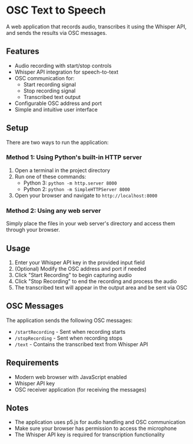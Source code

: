 # OSC Text to Speech

A web application that records audio, transcribes it using the Whisper API, and sends the results via OSC messages.

## Features

- Audio recording with start/stop controls
- Whisper API integration for speech-to-text
- OSC communication for:
  - Start recording signal
  - Stop recording signal
  - Transcribed text output
- Configurable OSC address and port
- Simple and intuitive user interface

## Setup

There are two ways to run the application:

### Method 1: Using Python's built-in HTTP server
1. Open a terminal in the project directory
2. Run one of these commands:
   - Python 3: `python -m http.server 8000`
   - Python 2: `python -m SimpleHTTPServer 8000`
3. Open your browser and navigate to `http://localhost:8000`

### Method 2: Using any web server
Simply place the files in your web server's directory and access them through your browser.

## Usage

1. Enter your Whisper API key in the provided input field
2. (Optional) Modify the OSC address and port if needed
3. Click "Start Recording" to begin capturing audio
4. Click "Stop Recording" to end the recording and process the audio
5. The transcribed text will appear in the output area and be sent via OSC

## OSC Messages

The application sends the following OSC messages:

- `/startRecording` - Sent when recording starts
- `/stopRecording` - Sent when recording stops
- `/text` - Contains the transcribed text from Whisper API

## Requirements

- Modern web browser with JavaScript enabled
- Whisper API key
- OSC receiver application (for receiving the messages)

## Notes

- The application uses p5.js for audio handling and OSC communication
- Make sure your browser has permission to access the microphone
- The Whisper API key is required for transcription functionality 